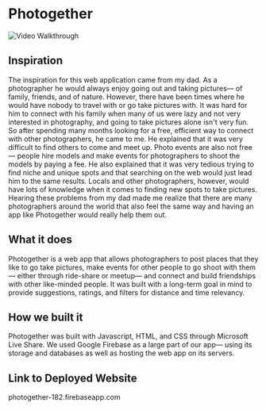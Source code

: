 # Photogether
<img src='https://challengepost-s3-challengepost.netdna-ssl.com/photos/production/software_photos/000/907/514/datas/gallery.jpg' title='Login Page' width='' alt='Video Walkthrough' />

## Inspiration
The inspiration for this web application came from my dad. As a photographer he would always enjoy going out and taking pictures— of family, friends, and of nature. However, there have been times where he would have nobody to travel with or go take pictures with. It was hard for him to connect with his family when many of us were lazy and not very interested in photography, and going to take pictures alone isn't very fun. So after spending many months looking for a free, efficient way to connect with other photographers, he came to me. He explained that it was very difficult to find others to come and meet up. Photo events are also not free— people hire models and make events for photographers to shoot the models by paying a fee. He also explained that it was very tedious trying to find niche and unique spots and that searching on the web would just lead him to the same results. Locals and other photographers, however, would have lots of knowledge when it comes to finding new spots to take pictures. Hearing these problems from my dad made me realize that there are many photographers around the world that also feel the same way and having an app like Photogether would really help them out.

## What it does
Photogether is a web app that allows photographers to post places that they like to go take pictures, make events for other people to go shoot with them— either through ride-share or meetup— and connect and build friendships with other like-minded people. It was built with a long-term goal in mind to provide suggestions, ratings, and filters for distance and time relevancy.

## How we built it
Photogether was built with Javascript, HTML, and CSS through Microsoft Live Share. We used Google Firebase as a large part of our app— using its storage and databases as well as hosting the web app on its servers.

## Link to Deployed Website
photogether-182.firebaseapp.com
